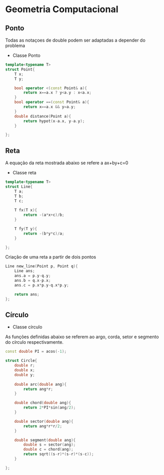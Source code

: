 # Geometria Computacional

## Ponto

Todas as notaçoes de double podem ser adaptadas a depender do problema

- Classe Ponto
```c++
template<typename T>
struct Point{
    T x;
    T y;

    bool operator <(const Point& a){
        return x==a.x ? y<a.y : x<a.x;
    }
    bool operator ==(const Point& a){  
        return x==a.x && y=a.y;
    }
    double distance(Point a){
        return hypot(x-a.x, y-a.y);
    }

};

```

## Reta

A equação da reta mostrada abaixo se refere a ax+by+c=0
- Classe reta
```c++
template<typename T>
struct Line{
    T a;
    T b;
    T c;
    
    T fx(T x){
        return -(a*x+c)/b;
    }

    T fy(T y){
        return -(b*y*c)/a;
    }

};
```

Criação de uma reta a partir de dois pontos
```c++
Line new_line(Point p, Point q){
    Line ans;
    ans.a = p.y-q.y;
    ans.b = q.x-p.x;
    ans.c = p.x*p.y-q.x*p.y;

    return ans;
};

```

## Círculo

- Classe círculo

As funções definidas abaixo se referem ao argo, corda, setor e segmento do círculo respectivamente.
```c++
const double PI = acos(-1);

struct Circle{
    double r;
    double x;
    double y;
    
    double arc(double ang){
        return ang*r;
    }

    double chord(double ang){
        return 2*PI*sin(ang/2);
    }

    double sector(double ang){
        return ang*r*r/2;
    }

    double segment(double ang){
        double s = sector(ang);
        double c = chord(ang);
        return sqrt((s-r)*(s-r)*(s-c));
    }

};
```